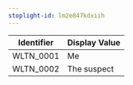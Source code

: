 ```yaml
---
stoplight-id: lm2e847kdxiih
---
```


Identifier  |  Display Value
------------|---------------
WLTN_0001   |  Me
WLTN_0002   |  The suspect